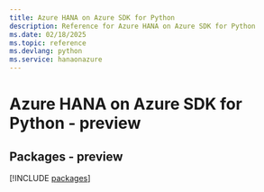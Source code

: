 ```yaml
---
title: Azure HANA on Azure SDK for Python
description: Reference for Azure HANA on Azure SDK for Python
ms.date: 02/18/2025
ms.topic: reference
ms.devlang: python
ms.service: hanaonazure
---
```

# Azure HANA on Azure SDK for Python - preview
## Packages - preview
[!INCLUDE [packages](hana-on-azure-index.md)]